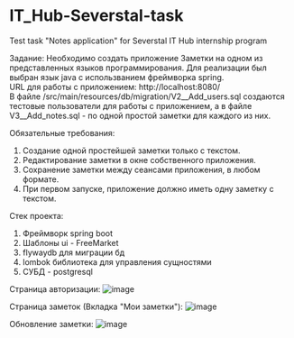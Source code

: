 # IT_Hub-Severstal-task
Test task "Notes application" for Severstal IT Hub internship program  
  
Задание: Необходимо создать приложение Заметки на одном из представленных языков
программирования. Для реализации был выбран язык java с использванием фреймворка spring.  
URL для работы с приложением: http://localhost:8080/  
В файле /src/main/resources/db/migration/V2__Add_users.sql создаются тестовые пользователи для работы с приложением, а в файле V3__Add_notes.sql - по одной простой заметки для каждого из них.
  
Обязательные требования:
1) Создание одной простейшей заметки только с текстом.
2) Редактирование заметки в окне собственного приложения.
3) Сохранение заметки между сеансами приложения, в любом формате.
4) При первом запуске, приложение должно иметь одну заметку с текстом.

Cтек проекта:
1) Фреймворк spring boot
2) Шаблоны ui - FreeMarket
3) flywaydb для миграции бд
4) lombok библиотека для управления сущностями
5) СУБД - postgresql

Страница авторизации:
![image](https://user-images.githubusercontent.com/52162935/168485054-a41d664b-df30-43a5-8ae3-b5a682bbcfd8.png)

Страница заметок (Вкладка "Мои заметки"):
![image](https://user-images.githubusercontent.com/52162935/168485093-0960b0ea-383a-4e9c-a19c-3065b53ce0a6.png)

Обновление заметки:
![image](https://user-images.githubusercontent.com/52162935/168485157-c50846d2-136f-4657-83cd-ba309c5c89c5.png)


